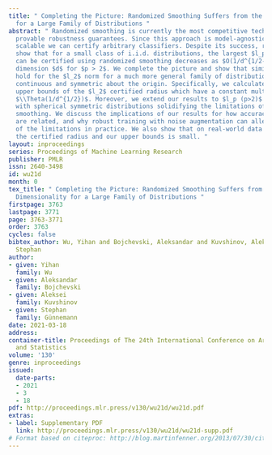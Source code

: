 ```yaml
---
title: " Completing the Picture: Randomized Smoothing Suffers from the Curse of Dimensionality
  for a Large Family of Distributions "
abstract: " Randomized smoothing is currently the most competitive technique for providing
  provable robustness guarantees. Since this approach is model-agnostic and inherently
  scalable we can certify arbitrary classifiers. Despite its success, recent works
  show that for a small class of i.i.d. distributions, the largest $l_p$ radius that
  can be certified using randomized smoothing decreases as $O(1/d^{1/2-1/p})$ with
  dimension $d$ for $p > 2$. We complete the picture and show that similar no-go results
  hold for the $l_2$ norm for a much more general family of distributions which are
  continuous and symmetric about the origin. Specifically, we calculate two different
  upper bounds of the $l_2$ certified radius which have a constant multiplier of order
  $\\Theta(1/d^{1/2})$. Moreover, we extend our results to $l_p (p>2)$ certification
  with spherical symmetric distributions solidifying the limitations of randomized
  smoothing. We discuss the implications of our results for how accuracy and robustness
  are related, and why robust training with noise augmentation can alleviate some
  of the limitations in practice. We also show that on real-world data the gap between
  the certified radius and our upper bounds is small. "
layout: inproceedings
series: Proceedings of Machine Learning Research
publisher: PMLR
issn: 2640-3498
id: wu21d
month: 0
tex_title: " Completing the Picture: Randomized Smoothing Suffers from the Curse of
  Dimensionality for a Large Family of Distributions "
firstpage: 3763
lastpage: 3771
page: 3763-3771
order: 3763
cycles: false
bibtex_author: Wu, Yihan and Bojchevski, Aleksandar and Kuvshinov, Aleksei and G{\"u}nnemann,
  Stephan
author:
- given: Yihan
  family: Wu
- given: Aleksandar
  family: Bojchevski
- given: Aleksei
  family: Kuvshinov
- given: Stephan
  family: Günnemann
date: 2021-03-18
address: 
container-title: Proceedings of The 24th International Conference on Artificial Intelligence
  and Statistics
volume: '130'
genre: inproceedings
issued:
  date-parts:
  - 2021
  - 3
  - 18
pdf: http://proceedings.mlr.press/v130/wu21d/wu21d.pdf
extras:
- label: Supplementary PDF
  link: http://proceedings.mlr.press/v130/wu21d/wu21d-supp.pdf
# Format based on citeproc: http://blog.martinfenner.org/2013/07/30/citeproc-yaml-for-bibliographies/
---
```

